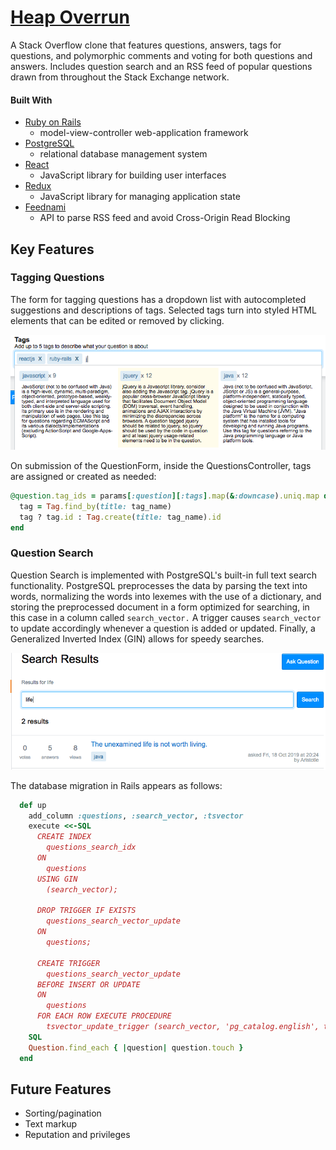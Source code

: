 # [Heap Overrun](https://heap-overrun.herokuapp.com)

A Stack Overflow clone that features questions, answers, tags for questions, and polymorphic comments and voting for both questions and answers. Includes question search and an RSS feed of popular questions drawn from throughout the Stack Exchange network.

#### Built With
  * [Ruby on Rails](https://rubyonrails.org)
    * model-view-controller web-application framework
  * [PostgreSQL](https://www.postgresql.org)
    * relational database management system
  * [React](https://reactjs.org)
    * JavaScript library for building user interfaces
  * [Redux](https://redux.js.org)
    * JavaScript library for managing application state
  * [Feednami](https://toolkit.sekando.com/docs/en/feednami)
    * API to parse RSS feed and avoid Cross-Origin Read Blocking

## Key Features

### Tagging Questions
The form for tagging questions has a dropdown list with autocompleted suggestions and descriptions of tags. Selected tags turn into styled HTML elements that can be edited or removed by clicking.

![alt text](https://github.com/nllevin/heap-overrun/blob/master/app/assets/images/tagging_screenshot.png "Heap Overrun Tag Form Screenshot")

On submission of the QuestionForm, inside the QuestionsController, tags are assigned or created as needed:
```ruby
@question.tag_ids = params[:question][:tags].map(&:downcase).uniq.map do |tag_name|
  tag = Tag.find_by(title: tag_name)
  tag ? tag.id : Tag.create(title: tag_name).id
end
```

### Question Search
Question Search is implemented with PostgreSQL's built-in full text search functionality. PostgreSQL preprocesses the data by parsing the text into words, normalizing the words into lexemes with the use of a dictionary, and storing the preprocessed document in a form optimized for searching, in this case in a column called `search_vector.` A trigger causes `search_vector` to update accordingly whenever a question is added or updated. Finally, a Generalized Inverted Index (GIN) allows for speedy searches.

![alt text](https://github.com/nllevin/heap-overrun/blob/master/app/assets/images/search_screenshot.png "Heap Overrun Search Screenshot")

The database migration in Rails appears as follows:
```ruby
  def up
    add_column :questions, :search_vector, :tsvector
    execute <<-SQL
      CREATE INDEX 
        questions_search_idx
      ON 
        questions
      USING GIN
        (search_vector);

      DROP TRIGGER IF EXISTS
        questions_search_vector_update
      ON
        questions;

      CREATE TRIGGER
        questions_search_vector_update
      BEFORE INSERT OR UPDATE
      ON
        questions
      FOR EACH ROW EXECUTE PROCEDURE
        tsvector_update_trigger (search_vector, 'pg_catalog.english', title, body);
    SQL
    Question.find_each { |question| question.touch }
  end
 ```
 
 ## Future Features
   * Sorting/pagination
   * Text markup
   * Reputation and privileges
